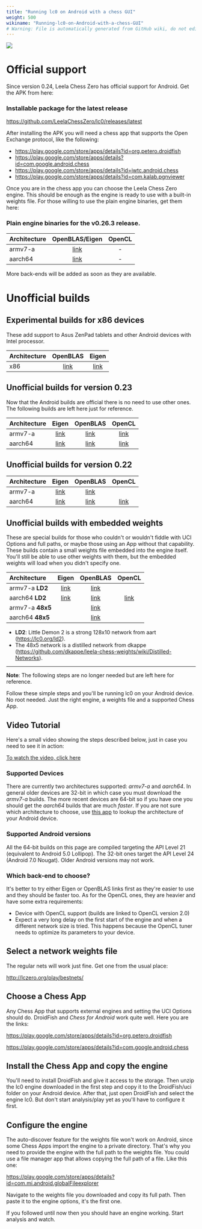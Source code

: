 ```yaml
---
title: "Running lc0 on Android with a chess GUI"
weight: 500
wikiname: "Running-lc0-on-Android-with-a-chess-GUI"
# Warning: File is automatically generated from GitHub wiki, do not edit by hand.
---
```

![](https://user-images.githubusercontent.com/12534727/82121618-78576400-975c-11ea-96fc-aa7fd6eeac90.png)

# Official support

Since version 0.24, Leela Chess Zero has official support for Android. Get the APK from here:

### Installable package for the latest release

https://github.com/LeelaChessZero/lc0/releases/latest

After installing the APK you will need a chess app that supports the Open Exchange protocol, like the following:

- https://play.google.com/store/apps/details?id=org.petero.droidfish
- https://play.google.com/store/apps/details?id=com.google.android.chess
- https://play.google.com/store/apps/details?id=jwtc.android.chess
- https://play.google.com/store/apps/details?id=com.kalab.pgnviewer

Once you are in the chess app you can choose the Leela Chess Zero engine. This should be enough as the engine is ready to use with a built-in weights file. For those willing to use the plain engine binaries, get them here:

### Plain engine binaries for the v0.26.3 release.

|  Architecture   |  OpenBLAS/Eigen  |   OpenCL   |
|:----------------|:----------------:|:----------:|
| armv7-a     |  [link](https://ci.appveyor.com/api/buildjobs/ton4r4m3h6d9pud3/artifacts/armeabi-v7a/lc0)   |   -   |
| aarch64     |  [link](https://ci.appveyor.com/api/buildjobs/ton4r4m3h6d9pud3/artifacts/arm64-v8a/lc0)   |   -   |

More back-ends will be added as soon as they are available.

# Unofficial builds

## Experimental builds for x86 devices

These add support to Asus ZenPad tablets and other Android devices with Intel processor.

|  Architecture   |  OpenBLAS   |   Eigen   |
|:----------------|:-----------:|:---------:|
| x86             |[link](https://github.com/LeelaChessZero/lc0/files/4636848/lc0-i686-blas.zip) | [link](https://github.com/LeelaChessZero/lc0/files/4629245/lc0.zip) |

## Unofficial builds for version 0.23

Now that the Android builds are official there is no need to use other ones. The following builds are left here just for reference.

|  Architecture   |  Eigen   | OpenBLAS  |   OpenCL   |
|:----------------|:---------:|:---------:|:---------:|
| armv7-a     |   [link](https://github.com/LeelaChessZero/lc0/files/3909474/lc0-0.23-eigen-armv7.zip)  |  [link](https://github.com/LeelaChessZero/lc0/files/3909472/lc0-0.23-blas-armv7.zip)   |   [link](https://github.com/LeelaChessZero/lc0/files/3909475/lc0-0.23-opencl-armv7.zip)    |
| aarch64     |   [link](https://github.com/LeelaChessZero/lc0/files/3909470/lc0-0.23-eigen-aarch64.zip)  |  [link](https://github.com/LeelaChessZero/lc0/files/3909467/lc0-0.23-blas-aarch64.zip)   |   [link](https://github.com/LeelaChessZero/lc0/files/3909471/lc0-0.23-opencl-aarch64.zip)    |

## Unofficial builds for version 0.22

|  Architecture           |  Eigen   | OpenBLAS  |   OpenCL   |
|:------------------------|:---------:|:---------:|:---------:|
| armv7-a | [link](https://github.com/LeelaChessZero/lc0/files/3494665/lc0-0.22-eigen-armv7a.zip) | [link](https://github.com/LeelaChessZero/lc0/files/3494666/lc0-0.22-blas-armv7a.zip) | |
| aarch64     |   [link](https://github.com/LeelaChessZero/lc0/files/3494676/lc0-0.22-eigen-aarch64.zip)  |  [link](https://github.com/LeelaChessZero/lc0/files/3494674/lc0-0.22-blas-aarch64.zip)   |   [link](https://github.com/LeelaChessZero/lc0/files/3494675/lc0-0.22-opencl-aarch64.zip)    |

## Unofficial builds with embedded weights

These are special builds for those who couldn't or wouldn't fiddle with UCI Options and full paths, or maybe those using an App without that capability. These builds contain a small weights file embedded into the engine itself. You'll still be able to use other weights with them, but the embedded weights will load when you didn't specify one.

|  Architecture           |  Eigen   | OpenBLAS  |   OpenCL   |
|:------------------------|:---------:|:---------:|:---------:|
| armv7-a **LD2** | [link](https://github.com/LeelaChessZero/lc0/files/3494669/lc0-0.22-LD2-eigen-armv7a.zip) | [link](https://github.com/LeelaChessZero/lc0/files/3494667/lc0-0.22-LD2-blas-armv7a.zip) | |
| aarch64 **LD2** | [link](https://github.com/LeelaChessZero/lc0/files/3494671/lc0-0.22-LD2-eigen-aarch64.zip) | [link](https://github.com/LeelaChessZero/lc0/files/3494673/lc0-0.22-LD2-blas-aarch64.zip) | [link](https://github.com/LeelaChessZero/lc0/files/3494670/lc0-0.22-LD2-opencl-aarch64.zip) |
| armv7-a **48x5**     |  |  [link](https://github.com/LeelaChessZero/lc0/files/3232984/lc0-blas-armv7a-api16-48x5.zip)   |      |
| aarch64 **48x5**     |  |  [link](https://github.com/LeelaChessZero/lc0/files/3232978/lc0-blas-aarch64-api21-48x5.zip)   |      |

* **LD2**: Little Demon 2 is a strong 128x10 network from aart (https://lc0.org/ld2).
* The 48x5 network is a distilled network from dkappe (https://github.com/dkappe/leela-chess-weights/wiki/Distilled-Networks).

---
**Note**: The following steps are no longer needed but are left here for reference.

Follow these simple steps and you'll be running lc0 on your Android device. No root needed. Just the right engine, a weights file and a supported Chess App.

## Video Tutorial

Here's a small video showing the steps described below, just in case you need to see it in action:

[To watch the video, click here ](https://streamable.com/fozkg)

### Supported Devices

There are currently two architectures supported: *armv7-a* and *aarch64*. In general older devices are 32-bit in which case you must download the *armv7-a* builds. The more recent devices are 64-bit so if you have one you should get the *aarch64* builds that are much *faster*. If you are not sure which architecture to choose, use [this app](https://play.google.com/store/apps/details?id=com.inkwired.droidinfo) to lookup the architecture of your Android device.

### Supported Android versions

All the 64-bit builds on this page are compiled targeting the API Level 21 (equivalent to Android 5.0 Lollipop). The 32-bit ones target the API Level 24 (Android 7.0 Nougat). Older Android versions may not work.

### Which back-end to choose?

It's better to try either Eigen or OpenBLAS links first as they're easier to use and they should be faster too. As for the OpenCL ones, they are heavier and have some extra requirements:
* Device with OpenCL support (builds are linked to OpenCL version 2.0)
* Expect a very long delay on the first start of the engine and when a different network size is tried. This happens because the OpenCL tuner needs to optimize its parameters to your device.

## Select a network weights file

The regular nets will work just fine. Get one from the usual place:

http://lczero.org/play/bestnets/

## Choose a Chess App

Any Chess App that supports external engines and setting the UCI Options should do. DroidFish and *Chess for Android* work quite well. Here you are the links:

https://play.google.com/store/apps/details?id=org.petero.droidfish

https://play.google.com/store/apps/details?id=com.google.android.chess

## Install the Chess App and copy the engine

You'll need to install DroidFish and give it access to the storage. Then unzip the lc0 engine downloaded in the first step and copy it to the DroidFish/uci folder on your Android device. After that, just open DroidFish and select the engine lc0. But don't start analysis/play yet as you'll have to configure it first.

## Configure the engine

The auto-discover feature for the weights file won't work on Android, since some Chess Apps import the engine to a private directory. That's why you need to provide the engine with the full path to the weights file. You could use a file manager app that allows copying the full path of a file. Like this one:

https://play.google.com/store/apps/details?id=com.mi.android.globalFileexplorer

Navigate to the weights file you downloaded and copy its full path. Then paste it to the engine options, it's the first one.

If you followed until now then you should have an engine working. Start analysis and watch.
